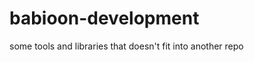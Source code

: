 babioon-development
===================

some tools and libraries that doesn't fit into another repo